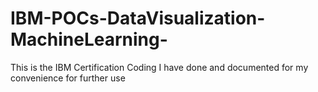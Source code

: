 # IBM-POCs-DataVisualization-MachineLearning-
This is the IBM Certification Coding I have done and documented for my convenience for further use
